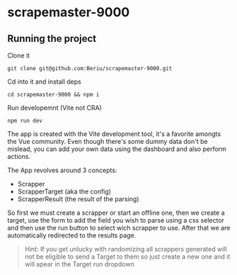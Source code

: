 # scrapemaster-9000

## Running the project

Clone it

```
git clone git@github.com:Beriu/scrapemaster-9000.git
```

Cd into it and install deps

```
cd scrapemaster-9000 && npm i
```

Run developemnt (Vite not CRA)

```
npm run dev
```

The app is created with the Vite development tool, it's a favorite amongts the Vue community. Even though there's some dummy data don't be mislead, you can add your own data using the dashboard and also perform actions.

The App revolves around 3 concepts:

-   Scrapper
-   ScrapperTarget (aka the config)
-   ScrapperResult (the result of the parsing)

So first we must create a scrapper or start an offline one, then we create a target, use the form to add the field you wish to parse using a css selector and then use the run button to select wich scrapper to use. After that we are automatically redirected to the results page.

> Hint: If you get unlucky with randomizing all scrappers generated will not be eligible to send a Target to them so just create a new one and it will apear in the Target run dropdown 
